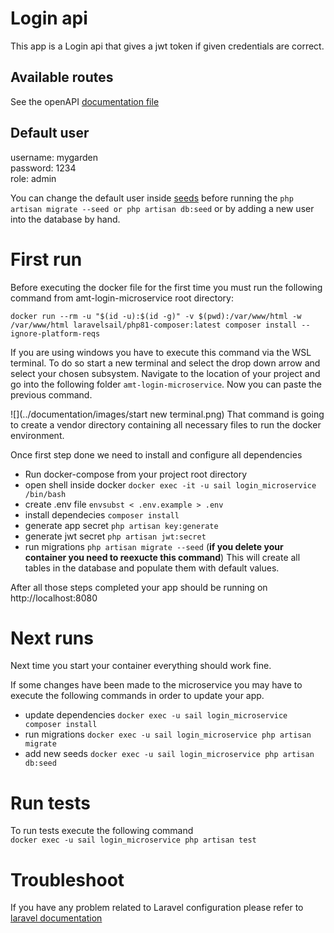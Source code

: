 # Login api
This app is a Login api that gives a jwt token if given credentials are correct.

## Available routes
See the openAPI [documentation file](./openapiDoc.yaml)

## Default user
username: mygarden  
password: 1234  
role: admin

You can change the default user inside [seeds](./database/seeders/DatabaseSeeder.php) before running the `php artisan migrate --seed or php artisan db:seed` or by adding a new user into the database by hand.

# First run
Before executing the docker file for the first time you must run the following command from amt-login-microservice root directory: 
```
docker run --rm -u "$(id -u):$(id -g)" -v $(pwd):/var/www/html -w /var/www/html laravelsail/php81-composer:latest composer install --ignore-platform-reqs
```  

If you are using windows you have  to execute this command via the WSL terminal. To do so start a new terminal and select the drop down arrow and select your  chosen subsystem.
Navigate to the location of your project and go into the following folder `amt-login-microservice`. Now you can paste the previous command.


![](../documentation/images/start new terminal.png)
That command is going to create a vendor directory containing all necessary files to run the docker environment.

Once first step done we need to install and configure all dependencies
* Run docker-compose from your project root directory
* open shell inside docker `docker exec -it -u sail login_microservice /bin/bash`
* create .env file `envsubst < .env.example > .env`
* install dependecies `composer install`
* generate app secret `php artisan key:generate`
* generate jwt secret `php artisan jwt:secret`
* run migrations `php artisan migrate --seed`  (__if you delete your container you need to reexucte this command__)
  This will create all tables in the database and populate them with default values.  

After all those steps completed your app should be running on http://localhost:8080

# Next runs
Next time you start your container everything should work fine.

If some changes have been made to the microservice you may have to execute the following commands in order to update your app.
* update dependencies `docker exec -u sail login_microservice composer install`
* run migrations `docker exec -u sail login_microservice php artisan migrate`
* add new seeds `docker exec -u sail login_microservice php artisan db:seed`

# Run tests
To run tests execute the following command  
`docker exec -u sail login_microservice php artisan test`

# Troubleshoot
If you have any problem related to Laravel configuration please refer to [laravel documentation](https://laravel.com/docs/8.x)
